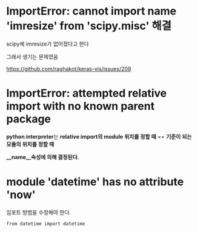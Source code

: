 # ImportError: cannot import name 'imresize' from 'scipy.misc' 해결

scipy에 imresize가 없어졌다고 한다 

그래서 생기는 문제였음

https://github.com/raghakot/keras-vis/issues/209

# ImportError: attempted relative import with no known parent package

**python interpreter**는 **relative import의 module 위치를 정할 때** == **기준이 되는 모듈의 위치를 정할 때** 

**__name__속성에 의해 결정된다.**

# module 'datetime' has no attribute 'now'

임포트 방법을 수정해야 한다.

```
from datetime import datetime
```
